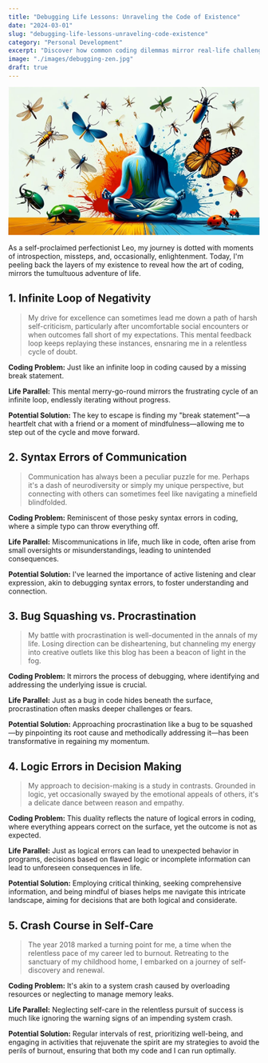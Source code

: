 ```yaml
---
title: "Debugging Life Lessons: Unraveling the Code of Existence"
date: "2024-03-01"
slug: "debugging-life-lessons-unraveling-code-existence"
category: "Personal Development"
excerpt: "Discover how common coding dilemmas mirror real-life challenges and explore practical solutions to navigate the complexities of both worlds..."
image: "./images/debugging-zen.jpg"
draft: true
---
```


![Debugging Zen](./images/debugging-zen.jpg)
<br />

<div class="prose prose-lg max-w-none">

As a self-proclaimed perfectionist Leo, my journey is dotted with moments of introspection, missteps, and, occasionally, enlightenment. Today, I'm peeling back the layers of my existence to reveal how the art of coding, mirrors the tumultuous adventure of life.

## 1. Infinite Loop of Negativity

> My drive for excellence can sometimes lead me down a path of harsh self-criticism, particularly after uncomfortable social encounters or when outcomes fall short of my expectations. This mental feedback loop keeps replaying these instances, ensnaring me in a relentless cycle of doubt.

**Coding Problem:** Just like an infinite loop in coding caused by a missing break statement.

**Life Parallel:** This mental merry-go-round mirrors the frustrating cycle of an infinite loop, endlessly iterating without progress.

**Potential Solution:** The key to escape is finding my "break statement"—a heartfelt chat with a friend or a moment of mindfulness—allowing me to step out of the cycle and move forward.

## 2. Syntax Errors of Communication
> Communication has always been a peculiar puzzle for me. Perhaps it's a dash of neurodiversity or simply my unique perspective, but connecting with others can sometimes feel like navigating a minefield blindfolded.

**Coding Problem:** Reminiscent of those pesky syntax errors in coding, where a simple typo can throw everything off.

**Life Parallel:** Miscommunications in life, much like in code, often arise from small oversights or misunderstandings, leading to unintended consequences.

**Potential Solution:** I've learned the importance of active listening and clear expression, akin to debugging syntax errors, to foster understanding and connection.

## 3. Bug Squashing vs. Procrastination

> My battle with procrastination is well-documented in the annals of my life. Losing direction can be disheartening, but channeling my energy into creative outlets like this blog has been a beacon of light in the fog.

**Coding Problem:** It mirrors the process of debugging, where identifying and addressing the underlying issue is crucial.

**Life Parallel:** Just as a bug in code hides beneath the surface, procrastination often masks deeper challenges or fears.

**Potential Solution:** Approaching procrastination like a bug to be squashed—by pinpointing its root cause and methodically addressing it—has been transformative in regaining my momentum.

## 4. Logic Errors in Decision Making

> My approach to decision-making is a study in contrasts. Grounded in logic, yet occasionally swayed by the emotional appeals of others, it's a delicate dance between reason and empathy.

**Coding Problem:** This duality reflects the nature of logical errors in coding, where everything appears correct on the surface, yet the outcome is not as expected.

**Life Parallel:** Just as logical errors can lead to unexpected behavior in programs, decisions based on flawed logic or incomplete information can lead to unforeseen consequences in life.

**Potential Solution:** Employing critical thinking, seeking comprehensive information, and being mindful of biases helps me navigate this intricate landscape, aiming for decisions that are both logical and considerate.

## 5. Crash Course in Self-Care

> The year 2018 marked a turning point for me, a time when the relentless pace of my career led to burnout. Retreating to the sanctuary of my childhood home, I embarked on a journey of self-discovery and renewal.

**Coding Problem:** It's akin to a system crash caused by overloading resources or neglecting to manage memory leaks.

**Life Parallel:** Neglecting self-care in the relentless pursuit of success is much like ignoring the warning signs of an impending system crash.

**Potential Solution:** Regular intervals of rest, prioritizing well-being, and engaging in activities that rejuvenate the spirit are my strategies to avoid the perils of burnout, ensuring that both my code and I can run optimally.

</div>